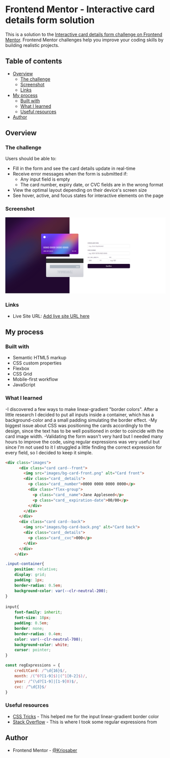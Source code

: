 # Frontend Mentor - Interactive card details form solution

This is a solution to the [Interactive card details form challenge on Frontend Mentor](https://www.frontendmentor.io/challenges/interactive-card-details-form-XpS8cKZDWw). Frontend Mentor challenges help you improve your coding skills by building realistic projects. 

## Table of contents

- [Overview](#overview)
  - [The challenge](#the-challenge)
  - [Screenshot](#screenshot)
  - [Links](#links)
- [My process](#my-process)
  - [Built with](#built-with)
  - [What I learned](#what-i-learned)
  - [Useful resources](#useful-resources)
- [Author](#author)

## Overview

### The challenge

Users should be able to:

- Fill in the form and see the card details update in real-time
- Receive error messages when the form is submitted if:
  - Any input field is empty
  - The card number, expiry date, or CVC fields are in the wrong format
- View the optimal layout depending on their device's screen size
- See hover, active, and focus states for interactive elements on the page

### Screenshot

![](screenshot.png)

### Links

- Live Site URL: [Add live site URL here](https://kriosaber.github.io/interactive-card-details-form-main/)

## My process

### Built with

- Semantic HTML5 markup
- CSS custom properties
- Flexbox
- CSS Grid
- Mobile-first workflow
- JavaScript

### What I learned

-I discovered a few ways to make linear-gradient "border colors". After a little research I decided to put all inputs inside a container, which has a background-color and a small padding simulating the border effect. 
-My biggest issue about CSS was positioning the cards accordingly to the design, since the text has to be well positioned in order to coincide with the card image width.
-Validating the form wasn't very hard but I needed many hours to improve the code, using regular expressions was very useful but since I'm not used to it I struggled a little finding the correct expression for every field, so I decided to keep it simple.

```html
<div class="images">
      <div class="card card--front">
        <img src="images/bg-card-front.png" alt="Card front">
        <div class="card__details">
          <p class="card__number">0000 0000 0000 0000</p>
          <div class="flex-group">
            <p class="card__name">Jane Appleseed</p>
            <p class="card__expiration-date">00/00</p>
          </div>
        </div>
      </div>
      <div class="card card--back">
        <img src="images/bg-card-back.png" alt="Card back">
        <div class="card__details">
          <p class="card__cvc">000</p>
        </div>
      </div>
    </div>
```
```css
.input-container{
    position: relative;
    display: grid;
    padding: 1px;
    border-radius: 0.5em;
    background-color: var(--clr-neutral-200);
}

input{
    font-family: inherit;
    font-size: 18px;
    padding: 0.5em;
    border: none;
    border-radius: 0.4em;
    color: var(--clr-neutral-700);
    background-color: white;
    cursor: pointer;
}
```
```js
const regExpressions = {
    creditCard: /^\d{16}$/,
    month: /(^0?[1-9]$)|(^1[0-2]$)/,
    year: /^(\d?[1-9]|[1-9]0)$/,
    cvc: /^\d{3}$/
}
```

### Useful resources

- [CSS Tricks](https://css-tricks.com/gradient-borders-in-css/) - This helped me for the input linear-gradient border color
- [Stack Overflow](https://stackoverflow.com/questions/17350833/reg-exp-for-javascript-pattern-mm-yyyy) - This is where I took some regular expressions from 
## Author

- Frontend Mentor - [@Kriosaber](https://www.frontendmentor.io/profile/Kriosaber)
